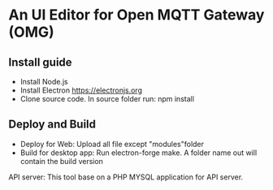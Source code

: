 # An UI Editor for Open MQTT Gateway (OMG)

## Install guide
- Install Node.js
- Install Electron https://electronjs.org
- Clone source code. In source folder run: npm install

## Deploy and Build
- Deploy for Web: Upload all file except "modules"folder
- Build for desktop app: Run electron-forge make. A folder name out will contain the build version

API server: This tool base on a PHP MYSQL application for API server.

